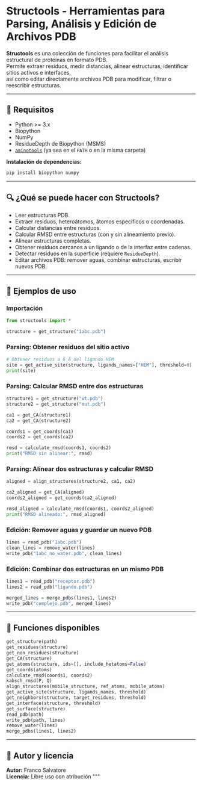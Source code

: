 # Structools - Herramientas para Parsing, Análisis y Edición de Archivos PDB

**Structools** es una colección de funciones para facilitar el análisis estructural de proteínas en formato PDB.  
Permite extraer residuos, medir distancias, alinear estructuras, identificar sitios activos e interfaces,  
así como editar directamente archivos PDB para modificar, filtrar o reescribir estructuras.

---

## 🧰 Requisitos

- Python >= 3.x  
- Biopython  
- NumPy  
- ResidueDepth de Biopython (MSMS)  
- [`aminotools`](https://github.com/SalvaFran/bioinfo-tools/blob/main/structools/README.md) (ya sea en el `PATH` o en la misma carpeta)

**Instalación de dependencias:**

```bash
pip install biopython numpy
```

---

## 🔍 ¿Qué se puede hacer con Structools?

- Leer estructuras PDB.
- Extraer residuos, heteroátomos, átomos específicos o coordenadas.
- Calcular distancias entre residuos.
- Calcular RMSD entre estructuras (con y sin alineamiento previo).
- Alinear estructuras completas.
- Obtener residuos cercanos a un ligando o de la interfaz entre cadenas.
- Detectar residuos en la superficie (requiere `ResidueDepth`).
- Editar archivos PDB: remover aguas, combinar estructuras, escribir nuevos PDB.

---

## 🧪 Ejemplos de uso

### Importación

```python
from structools import *

structure = get_structure("1abc.pdb")
```

### Parsing: Obtener residuos del sitio activo

```python
# Obtener residuos a 6 Å del ligando HEM
site = get_active_site(structure, ligands_names=["HEM"], threshold=6)
print(site)
```

### Parsing: Calcular RMSD entre dos estructuras

```python
structure1 = get_structure("wt.pdb")
structure2 = get_structure("mut.pdb")

ca1 = get_CA(structure1)
ca2 = get_CA(structure2)

coords1 = get_coords(ca1)
coords2 = get_coords(ca2)

rmsd = calculate_rmsd(coords1, coords2)
print("RMSD sin alinear:", rmsd)
```

### Parsing: Alinear dos estructuras y calcular RMSD

```python
aligned = align_structures(structure2, ca1, ca2)

ca2_aligned = get_CA(aligned)
coords2_aligned = get_coords(ca2_aligned)

rmsd_aligned = calculate_rmsd(coords1, coords2_aligned)
print("RMSD alineado:", rmsd_aligned)
```

### Edición: Remover aguas y guardar un nuevo PDB

```python
lines = read_pdb("1abc.pdb")
clean_lines = remove_water(lines)
write_pdb("1abc_no_water.pdb", clean_lines)
```

### Edición: Combinar dos estructuras en un mismo PDB

```python
lines1 = read_pdb("receptor.pdb")
lines2 = read_pdb("ligando.pdb")

merged_lines = merge_pdbs(lines1, lines2)
write_pdb("complejo.pdb", merged_lines)
```

---

## 🧩 Funciones disponibles

```python
get_structure(path)
get_residues(structure)
get_non_residues(structure)
get_CA(structure)
get_atoms(structure, ids=[], include_hetatoms=False)
get_coords(atoms)
calculate_rmsd(coords1, coords2)
kabsch_rmsd(P, Q)
align_structures(mobile_structure, ref_atoms, mobile_atoms)
get_active_site(structure, ligands_names, threshold)
get_neighbors(structure, target_residues, threshold)
get_interface(structure, threshold)
get_surface(structure)
read_pdb(path)
write_pdb(path, lines)
remove_water(lines)
merge_pdbs(lines1, lines2)
```

---

## 📄 Autor y licencia

**Autor:** Franco Salvatore  
**Licencia:** Libre uso con atribución
"""
